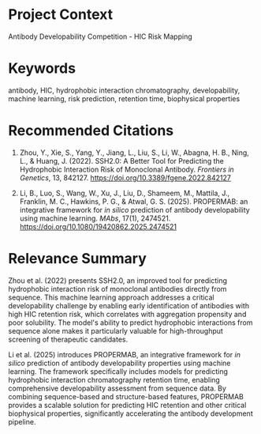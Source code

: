 # Project Context
Antibody Developability Competition - HIC Risk Mapping

# Keywords
antibody, HIC, hydrophobic interaction chromatography, developability, machine learning, risk prediction, retention time, biophysical properties

# Recommended Citations

1. Zhou, Y., Xie, S., Yang, Y., Jiang, L., Liu, S., Li, W., Abagna, H. B., Ning, L., & Huang, J. (2022). SSH2.0: A Better Tool for Predicting the Hydrophobic Interaction Risk of Monoclonal Antibody. *Frontiers in Genetics*, 13, 842127. https://doi.org/10.3389/fgene.2022.842127

2. Li, B., Luo, S., Wang, W., Xu, J., Liu, D., Shameem, M., Mattila, J., Franklin, M. C., Hawkins, P. G., & Atwal, G. S. (2025). PROPERMAB: an integrative framework for *in silico* prediction of antibody developability using machine learning. *MAbs*, 17(1), 2474521. https://doi.org/10.1080/19420862.2025.2474521

# Relevance Summary

Zhou et al. (2022) presents SSH2.0, an improved tool for predicting hydrophobic interaction risk of monoclonal antibodies directly from sequence. This machine learning approach addresses a critical developability challenge by enabling early identification of antibodies with high HIC retention risk, which correlates with aggregation propensity and poor solubility. The model's ability to predict hydrophobic interactions from sequence alone makes it particularly valuable for high-throughput screening of therapeutic candidates.

Li et al. (2025) introduces PROPERMAB, an integrative framework for *in silico* prediction of antibody developability properties using machine learning. The framework specifically includes models for predicting hydrophobic interaction chromatography retention time, enabling comprehensive developability assessment from sequence data. By combining sequence-based and structure-based features, PROPERMAB provides a scalable solution for predicting HIC retention and other critical biophysical properties, significantly accelerating the antibody development pipeline.